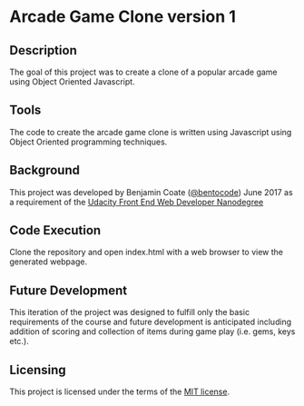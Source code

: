 # Arcade Game Clone version 1

## Description
The goal of this project was to create a clone of a popular arcade game using Object Oriented Javascript.

## Tools
The code to create the arcade game clone is written using Javascript using Object Oriented programming techniques.

## Background
This project was developed by Benjamin Coate ([@bentocode](https://github.com/bentocode)) June 2017 as a requirement of the [Udacity Front End Web Developer Nanodegree](https://www.udacity.com/course/front-end-web-developer-nanodegree--nd001)

## Code Execution
Clone the repository and open index.html with a web browser to view the generated webpage.

## Future Development
This iteration of the project was designed to fulfill only the basic requirements of the course and future development is anticipated including addition of scoring and collection of items during game play (i.e. gems, keys etc.).

## Licensing
This project is licensed under the terms of the [MIT license](Arcade-Game/LICENSE.txt).
